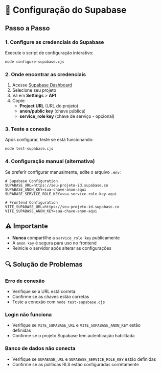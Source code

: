 # 🔧 Configuração do Supabase

## Passo a Passo

### 1. Configure as credenciais do Supabase

Execute o script de configuração interativo:

```bash
node configure-supabase.cjs
```

### 2. Onde encontrar as credenciais

1. Acesse [Supabase Dashboard](https://supabase.com/dashboard)
2. Selecione seu projeto
3. Vá em **Settings** > **API**
4. Copie:
   - **Project URL** (URL do projeto)
   - **anon/public key** (chave pública)
   - **service_role key** (chave de serviço - opcional)

### 3. Teste a conexão

Após configurar, teste se está funcionando:

```bash
node test-supabase.cjs
```

### 4. Configuração manual (alternativa)

Se preferir configurar manualmente, edite o arquivo `.env`:

```env
# Supabase Configuration
SUPABASE_URL=https://seu-projeto-id.supabase.co
SUPABASE_ANON_KEY=sua-chave-anon-aqui
SUPABASE_SERVICE_ROLE_KEY=sua-service-role-key-aqui

# Frontend Configuration
VITE_SUPABASE_URL=https://seu-projeto-id.supabase.co
VITE_SUPABASE_ANON_KEY=sua-chave-anon-aqui
```

## ⚠️ Importante

- **Nunca** compartilhe a `service_role key` publicamente
- A `anon key` é segura para uso no frontend
- Reinicie o servidor após alterar as configurações

## 🔍 Solução de Problemas

### Erro de conexão
- Verifique se a URL está correta
- Confirme se as chaves estão corretas
- Teste a conexão com `node test-supabase.cjs`

### Login não funciona
- Verifique se `VITE_SUPABASE_URL` e `VITE_SUPABASE_ANON_KEY` estão definidas
- Confirme se o projeto Supabase tem autenticação habilitada

### Banco de dados não conecta
- Verifique se `SUPABASE_URL` e `SUPABASE_SERVICE_ROLE_KEY` estão definidas
- Confirme se as políticas RLS estão configuradas corretamente